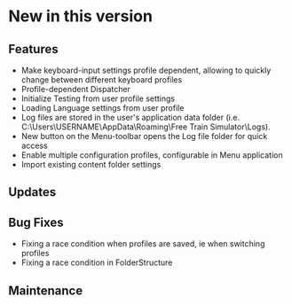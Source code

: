 # New in this version

## Features

- Make keyboard-input settings profile dependent, allowing to quickly change between different keyboard profiles
- Profile-dependent Dispatcher
- Initialize Testing from user profile settings
- Loading Language settings from user profile
- Log files are stored in the user's application data folder (i.e. C:\Users\USERNAME\AppData\Roaming\Free Train Simulator\Logs). 
- New button on the Menu-toolbar opens the Log file folder for quick access
- Enable multiple configuration profiles, configurable in Menu application
- Import existing content folder settings

## Updates

## Bug Fixes

- Fixing a race condition when profiles are saved, ie when switching profiles
- Fixing a race condition in FolderStructure

## Maintenance

